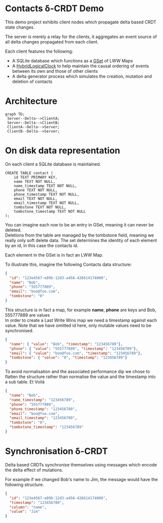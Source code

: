 # Contacts δ-CRDT Demo

This demo project exhibits client nodes which propagate delta based CRDT state changes.

The server is merely a relay for the clients, it aggregates an event source of all delta changes propagated from each client.

Each client features the following:

- A SQLite database which functions as a [GSet](https://en.wikipedia.org/wiki/Conflict-free_replicated_data_type#G-Set_(Grow-only_Set)) of LWW Maps
- A [HybridLogicalClock](https://cse.buffalo.edu/tech-reports/2014-04.pdf) to help maintain the causal ordering of events between its own and those of other clients
- A delta generator process which simulates the creation, mutation and deletion of contacts 

# Architecture

```mermaid
graph TD;
 Server--Delta-->ClientA;
 Server--Delta-->ClientB;
 ClientA--Delta-->Server;
 ClientB--Delta-->Server;
```

# On disk data representation

On each client a SQLite database is maintained.

```sqlite
CREATE TABLE contact (
    id TEXT PRIMARY KEY,
    name TEXT NOT NULL,
    name_timestamp TEXT NOT NULL,
    phone TEXT NOT NULL,
    phone_timestamp TEXT NOT NULL,
    email TEXT NOT NULL,
    email_timestamp TEXT NOT NULL,
    tombstone TEXT NOT NULL,
    tombstone_timestamp TEXT NOT NULL
);
```

You can imagine each row to be an entry in GSet, meaning it can never be deleted.   
Deletions from the table are managed by the tombstone field, meaning we really only soft delete data.
The set determines the identity of each element by an id, in this case the contacts id.  

Each element in the GSet is in fact an LWW Map.

To illustrate this, imagine the following Contacts data structure:

```json
{
  "id": "123e4567-e89b-12d3-a456-426614174000",
  "name": "Bob",
  "phone": "555777889",
  "email": "boo@foo.com",
  "tombstone": "0"
}
```

This structure is in fact a map, for example **name**, **phone** are keys and Bob, 555777889 are values   
In order to create a Last Write Wins map we need a timestamp against each value. Note that we have omitted id here,
only mutable values need to be synchronised.


```json
{
  "name": { "value": "Bob", "timestamp": "123456789"},
  "phone": { "value": "555777889", "timestamp": "123456789"},
  "email": { "value": "boo@foo.com", "timestamp": "123456789"},
  "tombstone": { "value": "0", "timestamp": "123456789"}
}
```

To avoid normalisation and the associated performance dip we chose to flatten the structure 
rather than normalise the value and the timestamp into a sub table. Et Voilà

```json
{
  "name": "Bob",
  "name_timestamp": "123456789",
  "phone": "555777889",
  "phone_timestamp": "123456789",
  "email": "boo@foo.com",
  "email_timestamp": "123456789",
  "tombstone": "0",
  "tombstone_timestamp": "123456789"
}
```

# Synchronisation δ-CRDT

Delta based CRDTs synchronise themselves using messages which encode the 
delta effect of mutations.

For example if we changed Bob's name to Jim, the message would have the following 
structure.

```json
{
  "id": "123e4567-e89b-12d3-a456-426614174000",
  "timestamp": "123456789",
  "column": "name",
  "value": "Jim"
}
```



